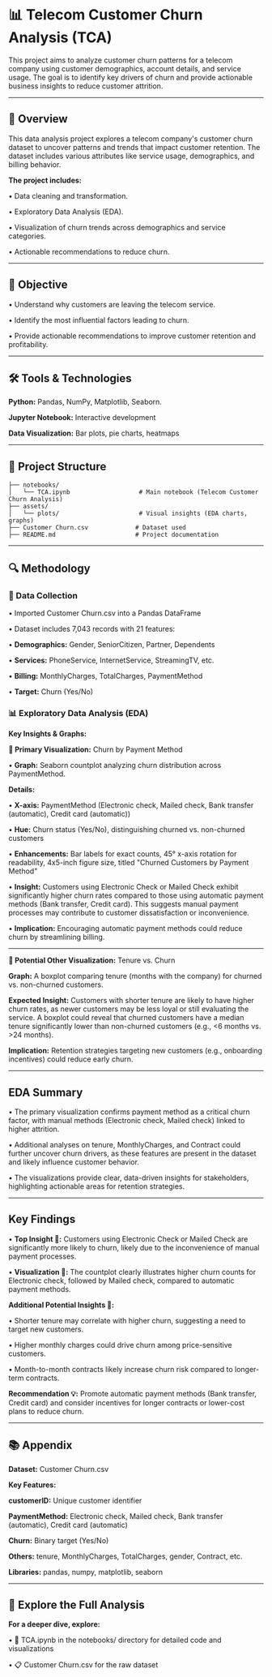 # 📊 Telecom Customer Churn Analysis (TCA)

This project aims to analyze customer churn patterns for a telecom company using customer demographics, account details, and service usage. The goal is to identify key drivers of churn and provide actionable business insights to reduce customer attrition.

---
## 📌 Overview

This data analysis project explores a telecom company's customer churn dataset to uncover patterns and trends that impact customer retention. The dataset includes various attributes like service usage, demographics, and billing behavior.

**The project includes:**

• Data cleaning and transformation.

• Exploratory Data Analysis (EDA).

• Visualization of churn trends across demographics and service categories.

• Actionable recommendations to reduce churn.

---
## 🎯 Objective

• Understand why customers are leaving the telecom service.

• Identify the most influential factors leading to churn.

• Provide actionable recommendations to improve customer retention and profitability.

---
## 🛠️ Tools & Technologies

**Python:** Pandas, NumPy, Matplotlib, Seaborn.

**Jupyter Notebook:** Interactive development

**Data Visualization:** Bar plots, pie charts, heatmaps

---
## 📂 Project Structure

```
├── notebooks/
│   └── TCA.ipynb                   # Main notebook (Telecom Customer Churn Analysis)
├── assets/
│   └── plots/                      # Visual insights (EDA charts, graphs)
├── Customer Churn.csv             # Dataset used
├── README.md                      # Project documentation
```

---
## 🔍 Methodology

### **🧹 Data Collection**

• Imported Customer Churn.csv into a Pandas DataFrame

• Dataset includes 7,043 records with 21 features:

• **Demographics:** Gender, SeniorCitizen, Partner, Dependents

•  **Services:** PhoneService, InternetService, StreamingTV, etc.

• **Billing:** MonthlyCharges, TotalCharges, PaymentMethod
  
• **Target:** Churn (Yes/No)


### **📊 Exploratory Data Analysis (EDA)**

**Key Insights & Graphs:**

**🔑 Primary Visualization:** Churn by Payment Method

• **Graph:** Seaborn countplot analyzing churn distribution across PaymentMethod.

**Details:**

• **X-axis:** PaymentMethod (Electronic check, Mailed check, Bank transfer (automatic), Credit card (automatic))

• **Hue:** Churn status (Yes/No), distinguishing churned vs. non-churned customers

• **Enhancements:** Bar labels for exact counts, 45° x-axis rotation for readability, 4x5-inch figure size, titled "Churned Customers by Payment Method"

• **Insight:** Customers using Electronic Check or Mailed Check exhibit significantly higher churn rates compared to those using automatic payment methods (Bank transfer, Credit card). This suggests manual payment processes may contribute to customer dissatisfaction or inconvenience.

• **Implication:** Encouraging automatic payment methods could reduce churn by streamlining billing.

---

**🔐 Potential Other Visualization:** Tenure vs. Churn

**Graph:** A boxplot comparing tenure (months with the company) for churned vs. non-churned customers.

**Expected Insight:** Customers with shorter tenure are likely to have higher churn rates, as newer customers may be less loyal or still evaluating the service. A boxplot could reveal that churned customers have a median tenure significantly lower than non-churned customers (e.g., <6 months vs. >24 months).

**Implication:** Retention strategies targeting new customers (e.g., onboarding incentives) could reduce early churn.

---

## EDA Summary

• The primary visualization confirms payment method as a critical churn factor, with manual methods (Electronic check, Mailed check) linked to higher attrition.

• Additional analyses on tenure, MonthlyCharges, and Contract could further uncover churn drivers, as these features are present in the dataset and likely influence customer behavior.

• The visualizations provide clear, data-driven insights for stakeholders, highlighting actionable areas for retention strategies.

---
## Key Findings

• **Top Insight 🚨:** Customers using Electronic Check or Mailed Check are significantly more likely to churn, likely due to the inconvenience of manual payment processes.

• **Visualization 🎨:** The countplot clearly illustrates higher churn counts for Electronic check, followed by Mailed check, compared to automatic payment methods.

**Additional Potential Insights 🔎:**

• Shorter tenure may correlate with higher churn, suggesting a need to target new customers.

• Higher monthly charges could drive churn among price-sensitive customers.

• Month-to-month contracts likely increase churn risk compared to longer-term contracts.

**Recommendation 💡:** Promote automatic payment methods (Bank transfer, Credit card) and consider incentives for longer contracts or lower-cost plans to reduce churn.

---
## 📚 Appendix

**Dataset:** Customer Churn.csv

**Key Features:**

**customerID:** Unique customer identifier

**PaymentMethod:** Electronic check, Mailed check, Bank transfer (automatic), Credit card (automatic)

**Churn:** Binary target (Yes/No)

**Others:** tenure, MonthlyCharges, TotalCharges, gender, Contract, etc.

**Libraries:** pandas, numpy, matplotlib, seaborn

---
## 📄 Explore the Full Analysis
**For a deeper dive, explore:**

• 📓 TCA.ipynb in the notebooks/ directory for detailed code and visualizations

• 📋 Customer Churn.csv for the raw dataset

